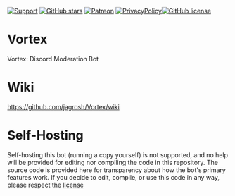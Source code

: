[![Support](https://discordapp.com/api/guilds/147698382092238848/widget.png?style=shield)](https://discord.gg/0p9LSGoRLu6Pet0k) [![GitHub stars](https://img.shields.io/github/stars/jagrosh/Vortex.svg?style=social&label=Stars&style=flat)](https://github.com/jagrosh/Vortex/stargazers) [![Patreon](https://img.shields.io/badge/Donate-Patreon-orange.svg)](https://www.patreon.com/jagrosh) [![PrivacyPolicy](https://img.shields.io/badge/Privacy%20Policy--lightgrey.svg?style=social)](https://gist.github.com/jagrosh/f1df4441f94ca06274fa78db7cc3c526#privacy-policy)[![GitHub license](https://img.shields.io/github/license/jagrosh/Vortex.svg)](https://github.com/jagrosh/Vortex/blob/master/LICENSE)

# Vortex
Vortex: Discord Moderation Bot

# Wiki
https://github.com/jagrosh/Vortex/wiki

# Self-Hosting
Self-hosting this bot (running a copy yourself) is not supported, and no help will be provided for editing nor compiling the code in this repository. The source code is provided here for transparency about how the bot's primary features work. If you decide to edit, compile, or use this code in any way, please respect the [license](https://github.com/jagrosh/Vortex/blob/master/LICENSE)